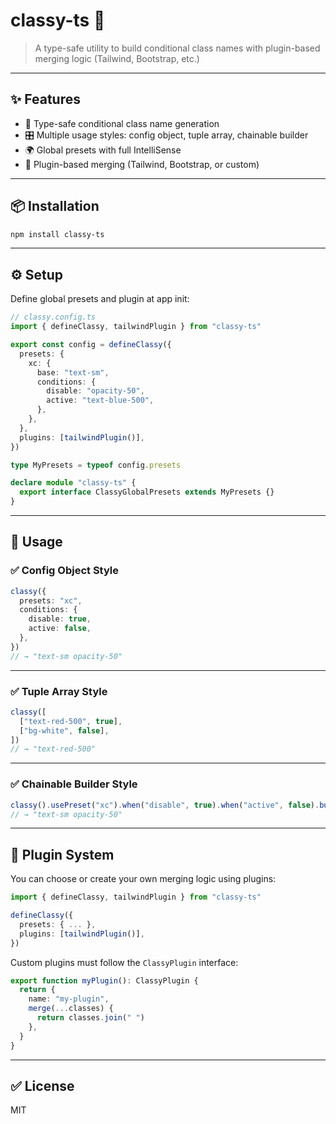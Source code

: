 # classy-ts 🧩

> A type-safe utility to build conditional class names with plugin-based merging logic (Tailwind, Bootstrap, etc.)

---

## ✨ Features

- 🧠 Type-safe conditional class name generation
- 🎛 Multiple usage styles: config object, tuple array, chainable builder
- 🌍 Global presets with full IntelliSense
- 🔌 Plugin-based merging (Tailwind, Bootstrap, or custom)

---

## 📦 Installation

```bash
npm install classy-ts
```

---

## ⚙️ Setup

Define global presets and plugin at app init:

```ts
// classy.config.ts
import { defineClassy, tailwindPlugin } from "classy-ts"

export const config = defineClassy({
  presets: {
    xc: {
      base: "text-sm",
      conditions: {
        disable: "opacity-50",
        active: "text-blue-500",
      },
    },
  },
  plugins: [tailwindPlugin()],
})

type MyPresets = typeof config.presets

declare module "classy-ts" {
  export interface ClassyGlobalPresets extends MyPresets {}
}
```

---

## 🧪 Usage

### ✅ Config Object Style

```ts
classy({
  presets: "xc",
  conditions: {
    disable: true,
    active: false,
  },
})
// → "text-sm opacity-50"
```

---

### ✅ Tuple Array Style

```ts
classy([
  ["text-red-500", true],
  ["bg-white", false],
])
// → "text-red-500"
```

---

### ✅ Chainable Builder Style

```ts
classy().usePreset("xc").when("disable", true).when("active", false).build()
// → "text-sm opacity-50"
```

---

## 🔌 Plugin System

You can choose or create your own merging logic using plugins:

```ts
import { defineClassy, tailwindPlugin } from "classy-ts"

defineClassy({
  presets: { ... },
  plugins: [tailwindPlugin()],
})
```

Custom plugins must follow the `ClassyPlugin` interface:

```ts
export function myPlugin(): ClassyPlugin {
  return {
    name: "my-plugin",
    merge(...classes) {
      return classes.join(" ")
    },
  }
}
```

---

## ✅ License

MIT
